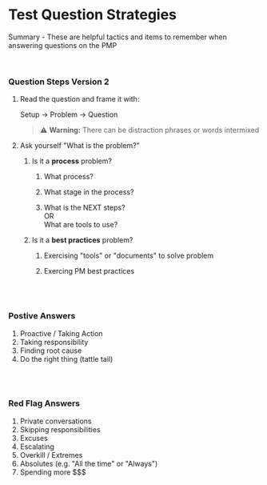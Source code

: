 # Test Question Strategies

Summary - These are helpful tactics and items to remember when answering questions on the PMP

<br>

### Question Steps Version 2

1. Read the question and frame it with:

   Setup -> Problem -> Question

   > :warning: **Warning:** There can be distraction phrases or words intermixed

1. Ask yourself "What is the problem?"

   1. Is it a **process** problem?

      1. What process?

      1. What stage in the process?

      1. What is the NEXT steps?<br>
         OR<br>
         What are tools to use?

   1. Is it a **best practices** problem?

      1. Exercising "tools" or "documents" to solve problem

      1. Exercing PM best practices

<br><br>

### Postive Answers

1. Proactive / Taking Action
1. Taking responsibility
1. Finding root cause
1. Do the right thing (tattle tail)

<br><br>

### Red Flag Answers

1. Private conversations
1. Skipping responsibilities
1. Excuses
1. Escalating
1. Overkill / Extremes
1. Absolutes (e.g. "All the time" or "Always")
1. Spending more $$$

